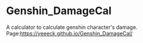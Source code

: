 # Genshin_DamageCal
A calculator to calculate genshin character's damage.   Page:https://yeeeck.github.io/Genshin_DamageCal/
